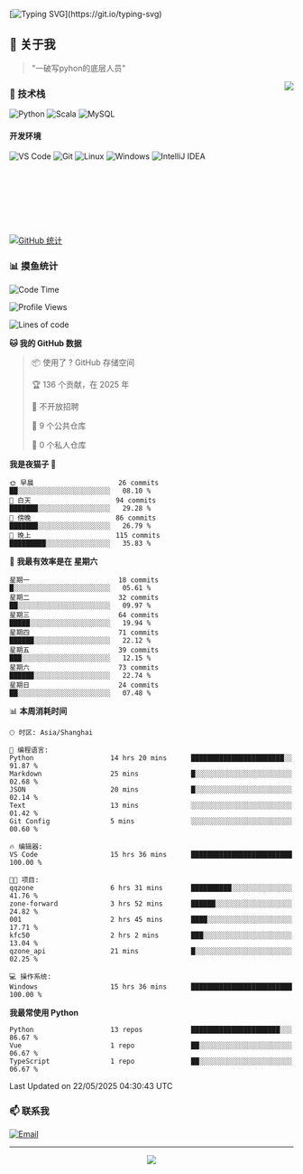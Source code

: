 [![Typing SVG](https://readme-typing-svg.herokuapp.com?font=Fira+Code&pause=1000&color=36BCF7&random=false&width=435&lines=print(%22Hello%2C+World!%22);%23+Welcome+to+my+code+space+%F0%9F%90%8D)](https://git.io/typing-svg)

## 🌟 关于我

> "一破写pyhon的底层人员"

<img align="right" src="https://github-readme-stats.vercel.app/api/top-langs/?username=huanxin996&theme=tokyonight" />

### 🎯 技术栈

![Python](https://img.shields.io/badge/Python-Expert-3776AB?style=for-the-badge&logo=python&logoColor=white)
![Scala](https://img.shields.io/badge/Scala-Expert-DC322F?style=for-the-badge&logo=scala&logoColor=white)
![MySQL](https://img.shields.io/badge/MySQL-Expert-4479A1?style=for-the-badge&logo=mysql&logoColor=white)

#### 开发环境

![VS Code](https://img.shields.io/badge/VS_Code-007ACC?style=for-the-badge&logo=visual-studio-code&logoColor=white)
![Git](https://img.shields.io/badge/Git-F05032?style=for-the-badge&logo=git&logoColor=white)
![Linux](https://img.shields.io/badge/Linux-FCC624?style=for-the-badge&logo=linux&logoColor=black)
![Windows](https://img.shields.io/badge/Windows_11-0078D4?style=for-the-badge&logo=windows11&logoColor=white)
![IntelliJ IDEA](https://img.shields.io/badge/IntelliJ_IDEA-000000?style=for-the-badge&logo=intellij-idea&logoColor=white)

<br/><br/><br/><br/><br/><br/>

  
[![GitHub 统计](https://github-readme-stats.vercel.app/api?username=huanxin996&show_icons=true&theme=tokyonight)](https://github.com/huanxin996)

### 📊 摸鱼统计

<!--START_SECTION:waka-->
![Code Time](http://img.shields.io/badge/Code%20Time-157%20hrs%2055%20mins-blue)

![Profile Views](http://img.shields.io/badge/%E4%B8%AA%E4%BA%BA%E8%B5%84%E6%96%99%E8%A7%82%E7%9C%8B%E6%AC%A1%E6%95%B0-1-blue)

![Lines of code](https://img.shields.io/badge/%E4%BB%8E%E3%80%8CHello%20World%E3%80%8D%E8%B5%B7%E6%88%91%E5%B7%B2%E7%BB%8F%E5%86%99%E4%BA%86-2.5%20million%20%E8%A1%8C%E4%BB%A3%E7%A0%81-blue)

**🐱 我的 GitHub 数据** 

> 📦  使用了 ? GitHub 存储空间 
 > 
> 🏆 136 个贡献，在 2025 年
 > 
> 🚫 不开放招聘
 > 
> 📜 9 个公共仓库 
 > 
> 🔑 0 个私人仓库 
 > 
**我是夜猫子 🦉** 

```text
🌞 早晨                     26 commits          ██░░░░░░░░░░░░░░░░░░░░░░░   08.10 % 
🌆 白天                     94 commits          ███████░░░░░░░░░░░░░░░░░░   29.28 % 
🌃 傍晚                     86 commits          ███████░░░░░░░░░░░░░░░░░░   26.79 % 
🌙 晚上                     115 commits         █████████░░░░░░░░░░░░░░░░   35.83 % 
```
📅 **我最有效率是在 星期六** 

```text
星期一                      18 commits          █░░░░░░░░░░░░░░░░░░░░░░░░   05.61 % 
星期二                      32 commits          ██░░░░░░░░░░░░░░░░░░░░░░░   09.97 % 
星期三                      64 commits          █████░░░░░░░░░░░░░░░░░░░░   19.94 % 
星期四                      71 commits          ██████░░░░░░░░░░░░░░░░░░░   22.12 % 
星期五                      39 commits          ███░░░░░░░░░░░░░░░░░░░░░░   12.15 % 
星期六                      73 commits          ██████░░░░░░░░░░░░░░░░░░░   22.74 % 
星期日                      24 commits          ██░░░░░░░░░░░░░░░░░░░░░░░   07.48 % 
```


📊 **本周消耗时间** 

```text
🕑︎ 时区: Asia/Shanghai

💬 编程语言: 
Python                   14 hrs 20 mins      ███████████████████████░░   91.87 % 
Markdown                 25 mins             █░░░░░░░░░░░░░░░░░░░░░░░░   02.68 % 
JSON                     20 mins             █░░░░░░░░░░░░░░░░░░░░░░░░   02.14 % 
Text                     13 mins             ░░░░░░░░░░░░░░░░░░░░░░░░░   01.42 % 
Git Config               5 mins              ░░░░░░░░░░░░░░░░░░░░░░░░░   00.60 % 

🔥 编辑器: 
VS Code                  15 hrs 36 mins      █████████████████████████   100.00 % 

🐱‍💻 项目: 
qqzone                   6 hrs 31 mins       ██████████░░░░░░░░░░░░░░░   41.76 % 
zone-forward             3 hrs 52 mins       ██████░░░░░░░░░░░░░░░░░░░   24.82 % 
001                      2 hrs 45 mins       ████░░░░░░░░░░░░░░░░░░░░░   17.71 % 
kfc50                    2 hrs 2 mins        ███░░░░░░░░░░░░░░░░░░░░░░   13.04 % 
qzone_api                21 mins             █░░░░░░░░░░░░░░░░░░░░░░░░   02.25 % 

💻 操作系统: 
Windows                  15 hrs 36 mins      █████████████████████████   100.00 % 
```

**我最常使用 Python** 

```text
Python                   13 repos            ██████████████████████░░░   86.67 % 
Vue                      1 repo              ██░░░░░░░░░░░░░░░░░░░░░░░   06.67 % 
TypeScript               1 repo              ██░░░░░░░░░░░░░░░░░░░░░░░   06.67 % 
```




 Last Updated on 22/05/2025 04:30:43 UTC
<!--END_SECTION:waka-->

### 📫 联系我

[![Email](https://img.shields.io/badge/Email-D14836?style=for-the-badge&logo=gmail&logoColor=white)](mailto:mc.xiaolang@Foxmail.com)

---

<p align="center">
  <img src="https://profile-counter.glitch.me/huanxin996/count.svg" />
</p>